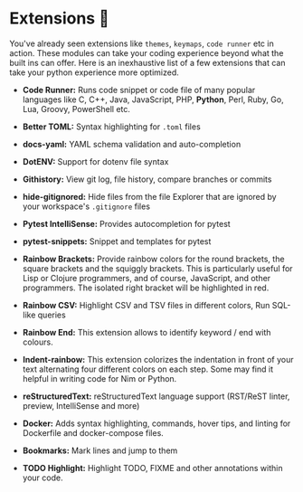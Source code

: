 # Extensions 🤖

You've already seen extensions like `themes`, `keymaps`, `code runner` etc in action. These modules can take your coding experience beyond what the built ins can offer. Here is an inexhaustive list of a few extensions that can take your python experience more optimized.

* **Code Runner:** Runs code snippet or code file of many popular languages like C, C++, Java, JavaScript, PHP, **Python**, Perl, Ruby, Go, Lua, Groovy, PowerShell etc.

* **Better TOML:** Syntax highlighting for `.toml` files
* **docs-yaml:** YAML schema validation and auto-completion
* **DotENV:** Support for dotenv file syntax
* **Githistory:** View git log, file history, compare branches or commits
* **hide-gitignored:** Hide files from the file Explorer that are ignored by your workspace's `.gitignore` files
* **Pytest IntelliSense:** Provides autocompletion for pytest
* **pytest-snippets:** Snippet and templates for pytest
* **Rainbow Brackets:** Provide rainbow colors for the round brackets, the square brackets and the squiggly brackets. This is particularly useful for Lisp or Clojure programmers, and of course, JavaScript, and other programmers. The isolated right bracket will be highlighted in red.
* **Rainbow CSV:** Highlight CSV and TSV files in different colors, Run SQL-like queries
* **Rainbow End:** This extension allows to identify keyword / end with colours.
* **Indent-rainbow:** This extension colorizes the indentation in front of your text alternating four different colors on each step. Some may find it helpful in writing code for Nim or Python.
* **reStructuredText:** reStructuredText language support (RST/ReST linter, preview, IntelliSense and more)
* **Docker:** Adds syntax highlighting, commands, hover tips, and linting for Dockerfile and docker-compose files.
* **Bookmarks:** Mark lines and jump to them
* **TODO Highlight:** Highlight TODO, FIXME and other annotations within your code.
